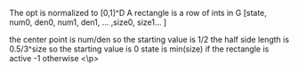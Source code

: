 <p>
The opt is normalized to [0,1]^D
A rectangle is a row of ints in G 
[state, num0, den0, num1, den1, ... ,size0, size1... ]

the center point is num/den so the starting value is 1/2
the half side length is 0.5/3^size so the starting value is 0
state is min(size) if the rectangle is active -1 otherwise
<\p>
